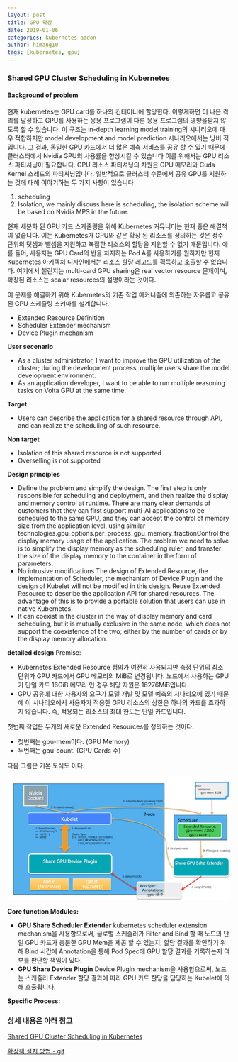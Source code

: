 ```yaml
---
layout: post
title: GPU 확장
date: 2019-01-06
categories: kubernetes-addon
author: himang10
tags: [kubernetes, gpu]
---
```



### Shared GPU Cluster Scheduling in Kubernetes

#### Background of problem
현재 kubernetes는 GPU card를 하나의 컨테이너에 할당한다. 이렇게하면 더 나은 격리를 달성하고 GPU를 사용하는 응용 프로그램이 다른 응용 프로그램의 영향을받지 않도록 할 수 있습니다.
이 구조는 in-depth learning model training의 시나리오에 매우 적합하지만 model development and model prediction 시나리오에서는 낭비 적입니다.
그 결과, 동일한 GPU 카드에서 더 많은 예측 서비스를 공유 할 수 있기 때문에 클러스터에서 Nvidia GPU의 사용률을 향상시킬 수 있습니다
이를 위해서는 GPU 리소스 파티셔닝이 필요합니다. GPU 리소스 파티셔닝의 차원은 GPU 메모리와 Cuda Kernel 스레드의 파티셔닝입니다. 
일반적으로 클러스터 수준에서 공유 GPU를 지원하는 것에 대해 이야기하는 두 가지 사항이 있습니다

1. scheduling
2. Isolation, we mainly discuss here is scheduling, the isolation scheme will be based on Nvidia MPS in the future.

현재 세분화 된 GPU 카드 스케줄링을 위해 Kubernetes 커뮤니티는 현재 좋은 해결책이 없습니다. 이는 Kubernetes가 GPU와 같은 확장 된 리소스를 정의하는 것은 정수 단위의 덧셈과 뺄셈을 지원하고 복잡한 리소스의 할당을 지원할 수 없기 때문입니다.
예를 들어, 사용자는 GPU Card의 반을 차지하는 Pod A를 사용하기를 원하지만 현재 Kubernetes 아키텍처 디자인에서는 리소스 할당 레고드를 획득하고 호출할 수 없습니다. 
여기에서 챌린지는 multi-card GPU sharing은 real vector resource 문제이며, 확장된 리소스는 scalar resources의 설명이라는 것이다. 

이 문제를 해결하기 위해 Kubernetes의 기존 작업 메커니즘에 의존하는 자유롭고 공유 된 GPU 스케줄링 스키마를 설계합니다.

* Extended Resource Definition
* Scheduler Extender mechanism
* Device Plugin mechanism

**User secenario**
* As a cluster administrator, I want to improve the GPU utilization of the cluster; during the development process, multiple users share the model development environment.
* As an application developer, I want to be able to run multiple reasoning tasks on Volta GPU at the same time.

**Target**
* Users can describe the application for a shared resource through API, and can realize the scheduling of such resource.

**Non target**
* Isolation of this shared resource is not supported
* Overselling is not supported

**Design principles**
* Define the problem and simplify the design. The first step is only responsible for scheduling and deployment, and then realize the display and memory control at runtime.
There are many clear demands of customers that they can first support multi-AI applications to be scheduled to the same GPU, and they can accept the control of memory size from the application level, using similar technologies.gpu_options.per_process_gpu_memory_fractionControl the display memory usage of the application. The problem we need to solve is to simplify the display memory as the scheduling ruler, and transfer the size of the display memory to the container in the form of parameters.
* No intrusive modifications
The design of Extended Resource, the implementation of Scheduler, the mechanism of Device Plugin and the design of Kubelet will not be modified in this design. Reuse Extended Resource to describe the application API for shared resources. The advantage of this is to provide a portable solution that users can use in native Kubernetes.
* It can coexist in the cluster in the way of display memory and card scheduling, but it is mutually exclusive in the same node, which does not support the coexistence of the two; either by the number of cards or by the display memory allocation.

**detailed design**
Premise:

* Kubernetes Extended Resource 정의가 여전히 사용되지만 측정 단위의 최소 단위가 GPU 카드에서 GPU 메모리의 MiB로 변경됩니다. 노드에서 사용하는 GPU가 단일 카드 16GiB 메모리 인 경우 해당 자원은 16276MiB입니다.
* GPU 공유에 대한 사용자의 요구가 모델 개발 및 모델 예측의 시나리오에 있기 때문에 이 시나리오에서 사용자가 적용한 GPU 리소스의 상한은 하나의 카드를 초과하지 않습니다. 즉, 적용되는 리소스의 최대 한도는 단일 카드입니다.

첫번째 작업은 두개의 새로운 Extended Resources를 정의하는 것이다. 
* 첫번째는 gpu-mem이다. (GPU Memory)
* 두번째는 gpu-count. (GPU Cards 수)

다음 그림은 기본 도식도 이다. 

<img src="/files/gpu_img1.jpg" width="700"> 

**Core function Modules:**
* **GPU Share Scheduler Extender**  kubernetes scheduler extension mechanism을 사용함으로써, 글로벌 스케줄러가 Filter and Bind 할 때 노드의 단일 GPU 카드가 충분한 GPU Mem을 제공 할 수 있는지, 할당 결과를 확인하기 위해 Bind 시간에 Annotation을 통해 Pod Spec에 GPU 할당 결과를 기록하는지 여부를 판단할 책임이 있다.
* **GPU Share Device Plugin** Device Plugin mechanism을 사용함으로써, 노드는 스케줄러 Extender 할당 결과에 따라 GPU 카드 할당을 담당하는 Kubelet에 의해 호출됩니다.

**Specific Process:**

### 상세 내용은 아래 참고


[Shared GPU Cluster Scheduling in Kubernetes](https://developpaper.com/shared-gpu-cluster-scheduling-in-kubernetes/)

[확장팩 설치 방법 - git](https://github.com/AliyunContainerService/gpushare-scheduler-extender)